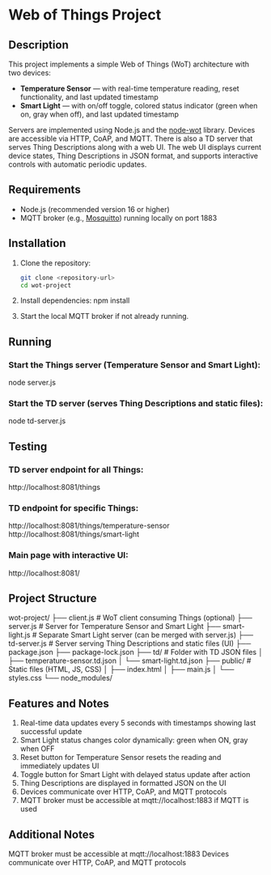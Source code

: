 # Web of Things Project

## Description

This project implements a simple Web of Things (WoT) architecture with two 
devices:  
- **Temperature Sensor** — with real-time temperature reading, reset functionality, and last updated timestamp
- **Smart Light** — with on/off toggle, colored status indicator (green when on, gray when off), and last updated timestamp

Servers are implemented using Node.js and the 
[node-wot](https://github.com/eclipse/thingweb.node-wot) library. Devices 
are accessible via HTTP, CoAP, and MQTT. There is also a TD server that serves Thing Descriptions along with a web UI.
The web UI displays current device states, Thing Descriptions in JSON format, and supports interactive controls with automatic periodic updates.


## Requirements

- Node.js (recommended version 16 or higher)  
- MQTT broker (e.g., [Mosquitto](https://mosquitto.org/)) running locally 
on port 1883


## Installation

1. Clone the repository:  
   ```bash
   git clone <repository-url>
   cd wot-project
   ``` 

2. Install dependencies:
npm install

3. Start the local MQTT broker if not already running.


## Running

### Start the Things server (Temperature Sensor and Smart Light):
node server.js

### Start the TD server (serves Thing Descriptions and static files):
node td-server.js


## Testing

### TD server endpoint for all Things:
http://localhost:8081/things

### TD endpoint for specific Things:
http://localhost:8081/things/temperature-sensor
http://localhost:8081/things/smart-light

### Main page with interactive UI:
http://localhost:8081/


## Project Structure
wot-project/
├── client.js             # WoT client consuming Things (optional)
├── server.js             # Server for Temperature Sensor and Smart Light
├── smart-light.js        # Separate Smart Light server (can be merged with server.js)
├── td-server.js          # Server serving Thing Descriptions and static files (UI)
├── package.json
├── package-lock.json
├── td/                   # Folder with TD JSON files
│   ├── temperature-sensor.td.json
│   └── smart-light.td.json
├── public/               # Static files (HTML, JS, CSS)
│   ├── index.html
│   ├── main.js
│   └── styles.css
└── node_modules/


## Features and Notes

1. Real-time data updates every 5 seconds with timestamps showing last successful update
2. Smart Light status changes color dynamically: green when ON, gray when OFF
3. Reset button for Temperature Sensor resets the reading and immediately updates UI
4. Toggle button for Smart Light with delayed status update after action
5. Thing Descriptions are displayed in formatted JSON on the UI
6. Devices communicate over HTTP, CoAP, and MQTT protocols
7. MQTT broker must be accessible at mqtt://localhost:1883 if MQTT is used


## Additional Notes
MQTT broker must be accessible at mqtt://localhost:1883
Devices communicate over HTTP, CoAP, and MQTT protocols
